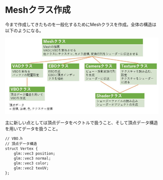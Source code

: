 # Meshクラス作成
今まで作成してきたものを一般化するためにMeshクラスを作成。全体の構造は以下のようになる。

<img src="../assets/7_overallclass.jpg">

主に新しい点としては頂点データをベクトルで扱うこと、そして頂点データ構造を用いてデータを扱うこと。
```
// VBO.h
// 頂点データ構造
struct Vertex {
	glm::vec3 position;
	glm::vec3 normal;
	glm::vec3 color;
	glm::vec2 texUV;
};
```

